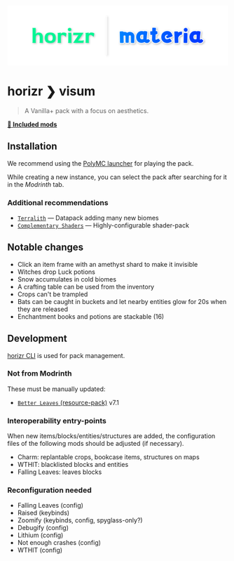 ![horizr ❯ visum](./banner.png)

# horizr ❯ visum
> A Vanilla+ pack with a focus on aesthetics.

[**📄 Included mods**](./docs/mods.md)

## Installation
We recommend using the [PolyMC launcher](https://polymc.org/) for playing the pack.

While creating a new instance, you can select the pack after searching for it in the _Modrinth_ tab.

### Additional recommendations
- [`Terralith`](https://www.planetminecraft.com/data-pack/terralith-overworld-evolved-100-biomes-caves-and-more/) — Datapack adding many new biomes
- [`Complementary Shaders`](https://www.curseforge.com/minecraft/customization/complementary-shaders) — Highly-configurable shader-pack

## Notable changes
- Click an item frame with an amethyst shard to make it invisible
- Witches drop Luck potions
- Snow accumulates in cold biomes
- A crafting table can be used from the inventory
- Crops can't be trampled
- Bats can be caught in buckets and let nearby entities glow for 20s when they are released
- Enchantment books and potions are stackable (16)

## Development
[horizr CLI](https://github.com/horizr/cli) is used for pack management.

### Not from Modrinth
These must be manually updated:
- [`Better Leaves` (resource-pack)](https://github.com/TeamMidnightDust/BetterLeavesPack) v7.1

### Interoperability entry-points
When new items/blocks/entities/structures are added, the configuration files of the following mods should be adjusted (if necessary).

- Charm: replantable crops, bookcase items, structures on maps
- WTHIT: blacklisted blocks and entities
- Falling Leaves: leaves blocks

### Reconfiguration needed
- Falling Leaves (config)
- Raised (keybinds)
- Zoomify (keybinds, config, spyglass-only?)
- Debugify (config)
- Lithium (config)
- Not enough crashes (config)
- WTHIT (config)